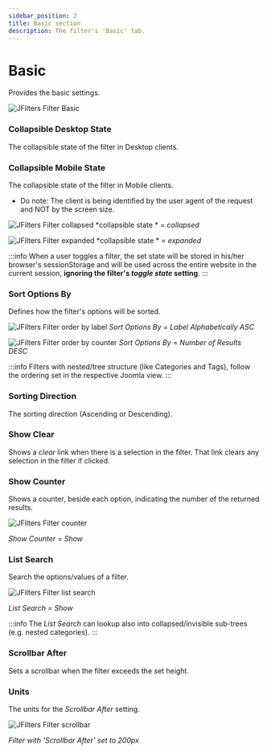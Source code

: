 ```yaml
---
sidebar_position: 2
title: Basic section
description: The filter's 'Basic' tab.
---
```


# Basic

Provides the basic settings.

![JFilters Filter Basic](/img/component/filter-basic.png)

### Collapsible Desktop State
The collapsible state of the filter in Desktop clients.

### Collapsible Mobile State
The collapsible state of the filter in Mobile clients.
* Do note: The client is being identified by the user agent of the request and NOT by the screen size.

![JFilters Filter collapsed](/img/component/filter-basic-collapsed.png)
*collapsible state * = *collapsed*

![JFilters Filter expanded](/img/component/filter-basic-expanded.png)
*collapsible state * = *expanded*


:::info
When a user toggles a filter, the set state will be stored in his/her browser's sessionStorage and will be used across the entire website in the current session, **ignoring the filter's *toggle state* setting**.
:::

### Sort Options By
Defines how the filter's options will be sorted.

![JFilters Filter order by label](/img/component/filter-basic-order_by_label.png)
*Sort Options By* = *Label Alphabetically ASC*

![JFilters Filter order by counter](/img/component/filter-basic-order_by_counter.png)
*Sort Options By* = *Number of Results DESC*

:::info
Filters with nested/tree structure (like Categories and Tags), follow the ordering set in the respective Joomla view.
:::

### Sorting Direction
The sorting direction (Ascending or Descending).

### Show Clear
Shows a *clear* link when there is a selection in the filter. That link clears any selection in the filter if clicked.

###  Show Counter
Shows a counter, beside each option, indicating the number of the returned results.

![JFilters Filter counter](/img/component/filter-basic-counter.png)

*Show Counter* = *Show*

### List Search
Search the options/values of a filter.

![JFilters Filter list search](/img/component/filter-list_search.png)

*List Search* = *Show*

:::info
The *List Search* can lookup also into collapsed/invisible sub-trees (e.g. nested categories).
:::

### Scrollbar After
Sets a scrollbar when the filter exceeds the set height.

### Units
The units for the *Scrollbar After* setting.

![JFilters Filter scrollbar](/img/component/filter-basic-scrollbar-after.png)

*Filter with 'Scrollbar After' set to 200px*